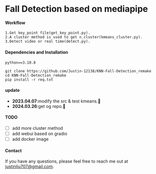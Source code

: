 # Fall Detection based on mediapipe


#### Workflow
    1.Get key_point file(get_key_point.py).
    2.A cluster method is used to get n_cluster(kmeans_cluster.py).
    3.Detect video or real time(detect.py).

#### Dependencies and Installation
    python==3.10.8
        
    git clone https://github.com/Justin-12138/KNN-Fall-Detection_remake
    cd KNN-Fall-Detection_remake
    pip install -r req.txt


#### update
+ **2023.04.07**:modify the src & test kmeans.:evergreen_tree:
+ **2024.03.26**:get og repo.:hugs:

#### TODO
- [ ] add more cluster method
- [ ] add webui based on gradio
- [ ] add docker image

#### Contact
If you have any questions, please feel free to reach me out at justinliu707@gmail.com.



